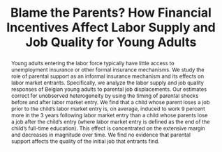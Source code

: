 ---
layout: none
title: "Blame the Parents? How Financial Incentives Affect Labor Supply and Job Quality for Young Adults"
category: research
abstract: Young adults entering the labor force typically have little access to unemployment insurance or other formal insurance mechanisms. We study the role of parental support as an informal insurance mechanism and its effects on labor market entrants. Specifically, we analyze the labor supply and job quality responses of Belgian young adults to parental job displacements. Our estimates correct for unobserved heterogeneity by using the timing of parental shocks before and after labor market entry. We find that a child whose parent loses a job prior to the child’s labor market entry is, on average, induced to work 9 percent more in the 3 years following labor market entry than a child whose parents lose a job after the child’s entry (where labor market entry is defined as the end of the child’s full-time education). This effect is concentrated on the extensive margin and decreases in magnitude over time. We find no evidence that parental support affects the quality of the initial job that entrants find.
journal: 
link: "/assets/Parental_Shocks_Paper.pdf"
js: "toggleMe('belgium'); return false;"
js_abbrev: 'belgium'
priority: 2
coauthors: (with Frederic Panier, Ilan Tojerow)
bib: <br> @article{reportingandreciprocity,
  title={Blame the Parents? How Financial Incentives Affect Labor Supply and Job Quality for Young Adults},
  author={Fradkin, Andrey and Panier, Frederic and Tojerow, Ilan},
  year={2015}}
bibjs: "toggleMe('belgium_bib'); return false;"
bib_abbrev: 'belgium_bib'
---